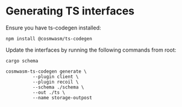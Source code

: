 # Generating TS interfaces

Ensure you have ts-codegen installed:

```
npm install @cosmwasm/ts-codegen
```

Update the interfaces by running the following commands from root:

```
cargo schema
```

```
cosmwasm-ts-codegen generate \
          --plugin client \
          --plugin recoil \
          --schema ./schema \
          --out ./ts \
          --name storage-outpost
```


